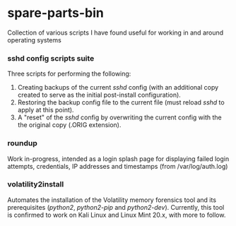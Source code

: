 # spare-parts-bin
Collection of various scripts I have found useful for working in and around operating systems

### sshd config scripts suite
Three scripts for performing the following:
1. Creating backups of the current *sshd* config (with an additional copy created to serve as the initial post-install configuration).
2. Restoring the backup config file to the current file (must reload *sshd* to apply at this point).
3. A "reset" of the *sshd* config by overwriting the current config with the the original copy (.ORIG extension).

### roundup
Work in-progress, intended as a login splash page for displaying failed login attempts, credentials, IP addresses and timestamps (from /var/log/auth.log)

### volatility2install
Automates the installation of the Volatility memory forensics tool and its prerequisites (*python2*, *python2-pip* and *python2-dev*).
Currently, this tool is confirmed to work on Kali Linux and Linux Mint 20.x, with more to follow.
